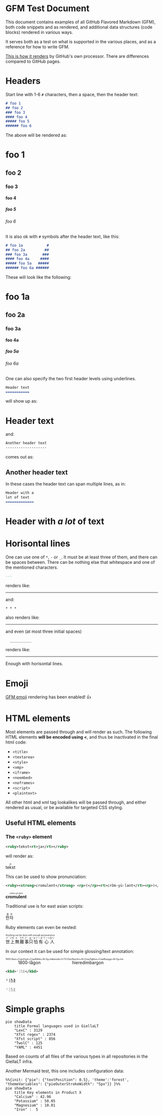 # GFM Test Document

This document contains examples of all GitHub Flavored Markdown (GFM), both code
snippets and as rendered, and additional data structures (code blocks) rendered
in various ways.

It serves both as a test on what is supported in the various places, and as a
reference for how to write GFM.

[This is how it renders](https://github.com/giellalt/giellalt.github.io/blob/main/infra/MarkdownTestReference.md)
by GitHub's own processor. There are differences compared to GitHub pages.

# Headers

Start line with 1-6 `#` characters, then a space, then the header text:

```md
# foo 1
## foo 2
### foo 3
#### foo 4
##### foo 5
###### foo 6
```

The above will be rendered as:

# foo 1
## foo 2
### foo 3
#### foo 4
##### foo 5
###### foo 6

It is also ok with `#` symbols after the header text, like this:

```md
# foo 1a           #
## foo 2a         ##
### foo 3a       ###
#### foo 4a     ####
##### foo 5a   #####
###### foo 6a ######
```

These will look like the following:

# foo 1a           #
## foo 2a         ##
### foo 3a       ###
#### foo 4a     ####
##### foo 5a   #####
###### foo 6a ######

One can also specify the two first header levels using underlines.

```md
Header text
===========
```

will show up as:

Header text
===========

and:

```md
Another header text
-------------------
```

comes out as:

Another header text
-------------------

In these cases the header text can span multiple lines, as in:

```md
Header with a
lot of text
=============
```

Header with *a
lot* of text
=============


# Horisontal lines

One can use one of `*`, `-` or `_`. It must be at least three of them, and there
can be spaces between. There can be nothing else that whitespace and one of the
mentioned characters.

```md
---
```

renders like:

---

and:

```md
* * *
```

also renders like:

* * *

and even (at most three initial spaces)

```md
  __________
```

renders like:

  __________

Enough with horisontal lines.

# Emoji

[GFM emoji](https://github.com/ikatyang/emoji-cheat-sheet/blob/master/README.md) rendering has been enabled! :+1:

# HTML elements

Most elements are passed through and will render as such. The following HTML
elements **will be encoded using &lt;**, and thus be inactivated in the final html code:

- `<title>    `
- `<textarea> `
- `<style>    `
- `<xmp>      `
- `<iframe>   `
- `<noembed>  `
- `<noframes> `
- `<script>   `
- `<plaintext>`

All other html and xml tag lookalikes will be passed through, and either rendered
as usual, or be available for targeted CSS styling.

## Useful HTML elements

### The `<ruby>` element

```xml
<ruby>tekst<rt>ja</rt></ruby>
```

will render as:

<ruby>tekst<rt>ja</rt></ruby>

This can be used to show pronunciation:

```xml
<ruby><strong>cromulent</strong> <rp>(</rp><rt>crôm-yü-lənt</rt><rp>)</rp></ruby>
```
<ruby><strong>cromulent</strong> <rp>(</rp><rt>crôm-yü-lənt</rt><rp>)</rp></ruby>

Traditional use is for east asian scripts:

<ruby>한자<rp>(</rp><rt>漢字</rt><rp>)</rp></ruby>

Ruby elements can even be nested:

<ruby><ruby>世<rp>（</rp><rt>ㄕˋ</rt><rp>）</rp>上<rp>（</rp><rt>ㄕㄤˋ</rt><rp>）</rp>無<rp>（</rp><rt>ㄨˊ</rt><rp>）</rp>難<rp>（</rp><rt>ㄋㄢˊ</rt><rp>）</rp>事<rp>（</rp><rt>ㄕˋ</rt><rp>）</rp>只<rp>（</rp><rt>ㄓˇ</rt><rp>）</rp>怕<rp>（</rp><rt>ㄆㄚˋ</rt><rp>）</rp>有<rp>（</rp><rt>ㄧㄡˇ</rt><rp>）</rp>心<rp>（</rp><rt>ㄒㄧㄣ</rt><rp>）</rp>人<rp>（</rp><rt>ㄖㄣˊ</rt><rp>）</rp></ruby><rp> （</rp><rt>Anything can be done with enough perseverance</rt><rp>）</rp></ruby>

In our context it can be used for simple glossing/text annotation:

<ruby>1800-lågon<rt>1800+Num+Cmp/Hyph+Cmp#låhko+N+Sg+Ine</rt></ruby>
<ruby>hieredimbargon<rt>hieredit+V+TV+Der/NomAct+N+Cmp/SgNom+Cmp#barggo+N+Sg+Ine</rt></ruby>

```xml
<kbd>ᛌᛁᚢᚱ</kbd>
```

**<kbd>ᛌᛁᚢᚱ</kbd>**

<kbd><kbd>ᛌᛁᚢᚱ</kbd></kbd>

# Simple graphs

```mermaid
pie showData
    title Formal languages used in GiellaLT
    "LexC" : 3129
    "Xfst regex" : 2374
    "Xfst script" : 856
    "TwolC" : 125
    "YAML" : 4451
```

Based on counts of all files of the various types in all repositories in the
GiellaLT infra.

Another Mermaid test, this one includes configuration data:

```mermaid
%%{init: {"pie": {"textPosition": 0.5}, 'theme':'forest', "themeVariables": {"pieOuterStrokeWidth": "5px"}} }%%
pie showData
    title Key elements in Product X
    "Calcium" : 42.96
    "Potassium" : 50.05
    "Magnesium" : 10.01
    "Iron" :  5
```
